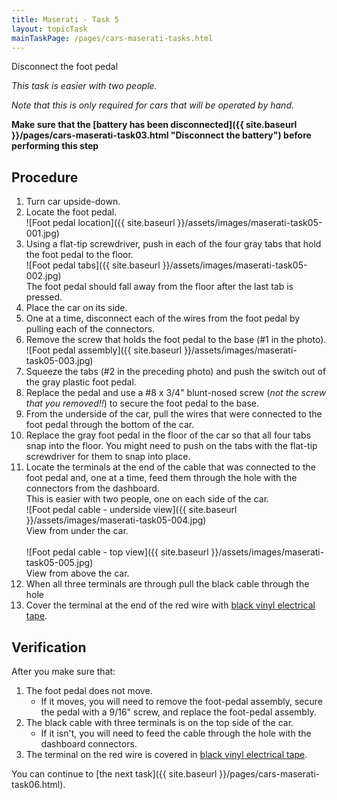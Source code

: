 ```yaml
---
title: Maserati - Task 5
layout: topicTask
mainTaskPage: /pages/cars-maserati-tasks.html
---
```


Disconnect the foot pedal

_This task is easier with two people._

_Note that this is only required for cars that will be operated by hand._

**Make sure that the [battery has been disconnected]({{ site.baseurl }}/pages/cars-maserati-task03.html "Disconnect the battery") before performing this step** 

## Procedure

1. Turn car upside-down.
2. Locate the foot pedal. <br />![Foot pedal location]({{ site.baseurl }}/assets/images/maserati-task05-001.jpg)
3. Using a flat-tip screwdriver, push in each of the four gray tabs that hold the foot pedal to the floor.<br />![Foot pedal tabs]({{ site.baseurl }}/assets/images/maserati-task05-002.jpg)<br /> The foot pedal should fall away from the floor after the last tab is pressed.
4. Place the car on its side.
5. One at a time, disconnect each of the wires from the foot pedal by pulling each of the connectors.
6. Remove the screw that holds the foot pedal to the base (#1 in the photo).<br />![Foot pedal assembly]({{ site.baseurl }}/assets/images/maserati-task05-003.jpg)
5. Squeeze the tabs (#2 in the preceding photo) and push the switch out of the gray plastic foot pedal.
6. Replace the pedal and use a \#8 x 3/4" blunt-nosed screw (_not the screw that you removed!!_) to secure the foot pedal to the base.
7. From the underside of the car, pull the wires that were connected to the foot pedal through the bottom of the car.
8. Replace the gray foot pedal in the floor of the car so that all four tabs snap into the floor. You might need to push on the tabs with the flat-tip screwdriver for them to snap into place.
9. Locate the terminals at the end of the cable that was connected to the foot pedal and, one at a time, feed them through the hole with the connectors from the dashboard. <br />This is easier with two people, one on each side of the car.<br />![Foot pedal cable - underside view]({{ site.baseurl }}/assets/images/maserati-task05-004.jpg)<br />View from under the car.<br /><br />![Foot pedal cable - top view]({{ site.baseurl }}/assets/images/maserati-task05-005.jpg)<br />View from above the car.<br />
10. When all three terminals are through pull the black cable through the hole
11. Cover the terminal at the end of the red wire with [black vinyl electrical tape](https://youtu.be/YtZQfntDxcY).

## Verification

After you make sure that:

1. The foot pedal does not move.
	- If it moves, you will need to remove the foot-pedal assembly,  secure the pedal with a 9/16" screw, and replace the foot-pedal assembly.
1. The black cable with three terminals is on the top side of the car.
	- If it isn't, you will need to feed the cable through the hole with the dashboard connectors.
2. The terminal on the red wire is covered in [black vinyl electrical tape](https://youtu.be/YtZQfntDxcY).

You can continue to [the next task]({{ site.baseurl }}/pages/cars-maserati-task06.html).
